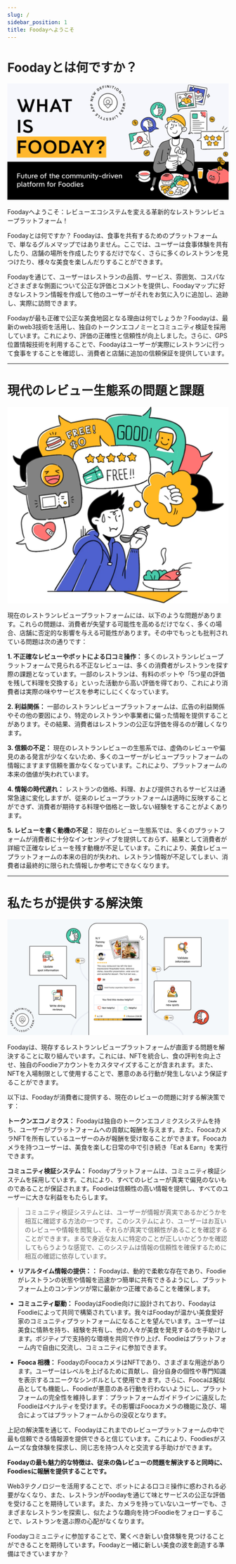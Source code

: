 ```yaml
---
slug: /
sidebar_position: 1
title: Foodayへようこそ
---
```


# Foodayとは何ですか？ 

![Banner](./what-is-fooday-medium.jpeg)

Foodayへようこそ：レビューエコシステムを変える革新的なレストランレビュープラットフォーム！

Foodayとは何ですか？
Foodayは、食事を共有するためのプラットフォームで、単なるグルメマップではありません。ここでは、ユーザーは食事体験を共有したり、店舗の場所を作成したりするだけでなく、さらに多くのレストランを見つけたり、様々な美食を楽しんだりすることができます。

Foodayを通じて、ユーザーはレストランの品質、サービス、雰囲気、コスパなどさまざまな側面について公正な評価とコメントを提供し、Foodayマップに好きなレストラン情報を作成して他のユーザーがそれをお気に入りに追加し、追跡し、実際に訪問できます。

Foodayが最も正確で公正な美食地図となる理由は何でしょうか？Foodayは、最新のweb3技術を活用し、独自のトークンエコノミーとコミュニティ検証を採用しています。これにより、評価の正確性と信頼性が向上しました。さらに、GPS位置情報技術を利用することで、Foodayはユーザーが実際にレストランに行って食事をすることを確認し、消費者と店舗に追加の信頼保証を提供しています。

<hr/>

# 現代のレビュー生態系の問題と課題

![Problems Banner](./problem.webp)

現在のレストランレビュープラットフォームには、以下のような問題があります。これらの問題は、消費者が失望する可能性を高めるだけでなく、多くの場合、店舗に否定的な影響を与える可能性があります。その中でもっとも批判されている問題は次の通りです：

**1. 不正確なレビューやボットによる口コミ操作：**
多くのレストランレビュープラットフォームで見られる不正なレビューは、多くの消費者がレストランを探す際の課題となっています。一部のレストランは、有料のボットや「5つ星の評価を残して料理を交換する」といった活動から高い評価を得ており、これにより消費者は実際の味やサービスを参考にしにくくなっています。

**2. 利益関係：**
一部のレストランレビュープラットフォームは、広告の利益関係やその他の要因により、特定のレストランや事業者に偏った情報を提供することがあります。その結果、消費者はレストランの公正な評価を得るのが難しくなります。

**3. 信頼の不足：**
現在のレストランレビューの生態系では、虚偽のレビューや偏見のある発言が少なくないため、多くのユーザーがレビュープラットフォームの情報にますます信頼を置かなくなっています。これにより、プラットフォームの本来の価値が失われています。

**4. 情報の時代遅れ：**
レストランの価格、料理、および提供されるサービスは通常急速に変化しますが、従来のレビュープラットフォームは適時に反映することができず、消費者が期待する料理や価格と一致しない経験をすることがよくあります。

**5. レビューを書く動機の不足：**
現在のレビュー生態系では、多くのプラットフォームが消費者に十分なインセンティブを提供しておらず、結果として消費者が詳細で正確なレビューを残す動機が不足しています。これにより、美食レビュープラットフォームの本来の目的が失われ、レストラン情報が不足してしまい、消費者は最終的に限られた情報しか参考にできなくなります。


<hr/>

# 私たちが提供する解決策

![Solutions Banner](./what-is-fooday-medium2.jpeg)

Foodayは、現存するレストランレビュープラットフォームが直面する問題を解決することに取り組んでいます。これには、NFTを統合し、食の評判を向上させ、独自のFoodieアカウントをカスタマイズすることが含まれます。また、NFTを入場制限として使用することで、悪意のある行動が発生しないよう保証することができます。

以下は、Foodayが消費者に提供する、現在のレビューの問題に対する解決策です：

**トークンエコノミクス：**
Foodayは独自のトークンエコノミクスシステムを持ち、ユーザーがプラットフォームへの貢献に報酬を与えます。また、FoocaカメラNFTを所有しているユーザーのみが報酬を受け取ることができます。Foocaカメラを持つユーザーは、美食を楽しむ日常の中で引き続き「Eat & Earn」を実行できます。

**コミュニティ検証システム：**
Foodayプラットフォームは、コミュニティ検証システムを採用しています。これにより、すべてのレビューが真実で偏見のないものであることが保証されます。Foodieは信頼性の高い情報を提供し、すべてのユーザーに大きな利益をもたらします。

>コミュニティ検証システムとは、ユーザーが情報が真実であるかどうかを相互に確認する方法の一つです。このシステムにより、ユーザーはお互いのレビューや情報を閲覧し、それらが真実で信頼性があることを確認することができます。まるで身近な友人に特定のことが正しいかどうかを確認してもらうような感覚で、このシステムは情報の信頼性を確保するために相互の確認に依存しています。

* **リアルタイム情報の提供：：**
Foodayは、動的で柔軟な存在であり、Foodieがレストランの状態や情報を迅速かつ簡単に共有できるようにし、プラットフォーム上のコンテンツが常に最新かつ正確であることを確保します。

* **コミュニティ駆動：**
FoodayはFoodie向けに設計されており、FoodayはFoodieによって共同で構築されています。我々はFoodayが温かい美食愛好家のコミュニティプラットフォームになることを望んでいます。ユーザーは美食に情熱を持ち、経験を共有し、他の人々が美食を発見するのを手助けします。ポジティブで支持的な環境を共同で作り上げ、Foodieはプラットフォーム内で自由に交流し、コミュニティに参加できます。

* **Fooca 相機：**
FoodayのFoocaカメラはNFTであり、さまざまな用途があります。ユーザーはレベルを上げるために貢献し、自分自身の個性や専門知識を表示するユニークなシンボルとして使用できます。さらに、Foocaは擬似品としても機能し、Foodieが悪意のある行動を行わないようにし、プラットフォームの完全性を維持します：プラットフォームガイドラインに違反したFoodieはペナルティを受けます。その影響はFoocaカメラの機能に及び、場合によってはプラットフォームからの没収となります。

上記の解決策を通じて、Foodayはこれまでのレビュープラットフォームの中で最も信頼できる情報源を提供できると信じています。これにより、Foodiesがスムーズな食体験を探求し、同じ志を持つ人々と交流する手助けができます。

**Foodayの最も魅力的な特徴は、従来の偽レビューの問題を解決すると同時に、Foodiesに報酬を提供することです。**

Web3テクノロジーを活用することで、ボットによる口コミ操作に惑わされる必要がなくなり、また、レストランがFoodayを通じて味とサービスの公正な評価を受けることを期待しています。また、カメラを持っていないユーザーでも、さまざまなレストランを探索し、似たような趣向を持つFoodieをフォローすることで、レストランを選ぶ際の心配がなくなります。

Foodayコミュニティに参加することで、驚くべき新しい食体験を見つけることができることを期待しています。Foodayと一緒に新しい美食の波を創造する準備はできていますか？
